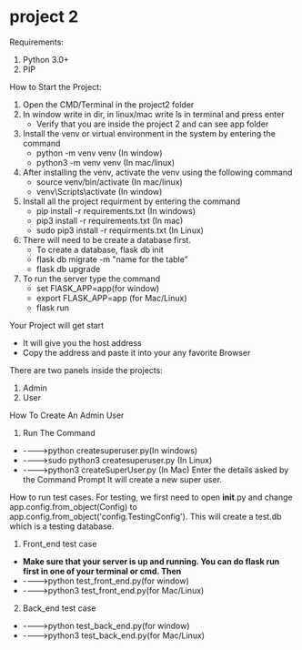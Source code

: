 # project 2
Requirements:
1. Python 3.0+ 
2. PIP 


How to Start the Project:
1. Open the CMD/Terminal in the project2 folder
2. In window write in dir, in linux/mac write ls in terminal and press enter 
    * Verify that you are inside the project 2 and can see app folder
3. Install the venv or virtual environment in the system by entering the command
    * python -m venv venv (In window)
    * python3 -m venv venv (In mac/linux)
4. After installing the venv, activate the venv using the following command
    * source venv/bin/activate (In mac/linux)
    * venv\Scripts\activate (In window)
5. Install all the project requirment by entering the command
    * pip install -r requirements.txt (In windows)
    * pip3 install -r requirements.txt (In mac)
    * sudo pip3 install -r requirments.txt (In Linux)
6. There will need to be create a database first. 
    * To create a database, flask db init 
    * flask db migrate -m "name for the table"
    * flask db upgrade
7. To run the server type the command
    * set FlASK_APP=app(for window)
    * export FLASK_APP=app (for Mac/Linux)
    * flask run 

Your Project will get start
* It will give you the host address 
* Copy the address and paste it into your any favorite Browser


There are two panels inside the projects:
1. Admin 
2. User

How To Create An Admin User
1. Run The Command 
* ---->python createsuperuser.py(In windows)
* ---->sudo python3 createsuperuser.py (In Linux)
* ---->python3 createSuperUser.py (In Mac)
Enter the details asked by the Command Prompt
It will create a new super user.


How to run test cases.
For testing, we first need to open __init__.py and change app.config.from_object(Config) to app.config.from_object('config.TestingConfig'). This will create a test.db which is a testing database. 
1. Front_end test case
* **Make sure that your server is up and running. You can do flask run first in one of your terminal or cmd. Then**
* ---->python test_front_end.py(for window)
* ---->python3 test_front_end.py(for Mac/Linux)
2. Back_end test case
* ---->python test_back_end.py(for window)
* ---->python3 test_back_end.py(for Mac/Linux)
